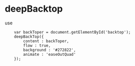 # deepBacktop

use

        var backToper = document.getElementById('backtop');
        deepBackTop({
            content : backToper,
            flow : true,
            background : '#272822',
            animate : 'easeOutQuad'
        });